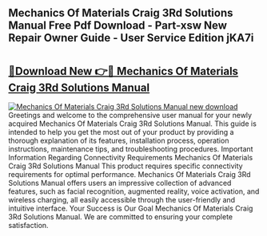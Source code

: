 ## Mechanics Of Materials Craig 3Rd Solutions Manual Free Pdf Download - Part-xsw New Repair Owner Guide - User Service Edition jKA7i

# <h2><a href="http://bc49695.oget.top/?id=Mechanics+Of+Materials+Craig+3Rd+Solutions+Manual">🔗Download New 👉🔴 Mechanics Of Materials Craig 3Rd Solutions Manual</a></h2>

[![Mechanics Of Materials Craig 3Rd Solutions Manual new download](https://i.imgur.com/5g1atiW.png)](http://bc49695.oget.top/?id=Mechanics+Of+Materials+Craig+3Rd+Solutions+Manual)
Greetings and welcome to the comprehensive user manual for your newly acquired Mechanics Of Materials Craig 3Rd Solutions Manual. This guide is intended to help you get the most out of your product by providing a thorough explanation of its features, installation process, operation instructions, maintenance tips, and troubleshooting procedures. Important Information Regarding Connectivity Requirements Mechanics Of Materials Craig 3Rd Solutions Manual This product requires specific connectivity requirements for optimal performance. Mechanics Of Materials Craig 3Rd Solutions Manual offers users an impressive collection of advanced features, such as facial recognition, augmented reality, voice activation, and wireless charging, all easily accessible through the user-friendly and intuitive interface. Your Success is Our Goal Mechanics Of Materials Craig 3Rd Solutions Manual. We are committed to ensuring your complete satisfaction.
